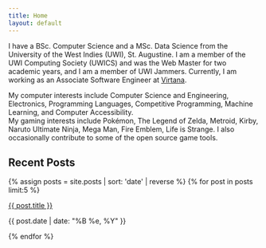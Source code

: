 ```yaml
---
title: Home
layout: default
---
```


I have a BSc. Computer Science and a MSc. Data Science from the University of the West Indies (UWI), St. Augustine. I am a member of the UWI Computing Society (UWICS) and was the Web Master for two academic years, and I am a member of UWI Jammers.  Currently, I am working as an Associate Software Engineer at [Virtana](https://virtanatech.com/).

My computer interests include Computer Science and Engineering, Electronics, Programming Languages, Competitive Programming, Machine Learning, and Computer Accessibility. <br>
My gaming interests include Pokémon, The Legend of Zelda, Metroid, Kirby, Naruto Ultimate Ninja, Mega Man, Fire Emblem, Life is Strange. I also occasionally contribute to some of the open source game tools.


## Recent Posts
{% assign posts = site.posts | sort: 'date' | reverse %}
{% for post in posts limit:5 %}
<div class="item">
  <a href="{{ post.url }}">{{ post.title }}</a>
  <p>{{ post.date | date: "%B %e, %Y" }}</p>
</div>
{% endfor %}
